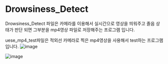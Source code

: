 # Drowsiness_Detect
Drowsiness_Detect
파일은 카메라를 이용해서 실시간으로 영상을 띄워주고 졸음 상태가 판단 되면 그부분을 mp4영상 파일로 저장해주는 프로그램 입니다.



uese_mp4_test파일은 적외선 카메라로 찍은 mp4영상을 사용해서 test하는 프로그램입니다.
![image](https://github.com/user-attachments/assets/83d0b109-78ff-4a8c-8689-ec486fac0b26)

![image](https://github.com/user-attachments/assets/e62ff34e-e027-4df9-ac13-0c0f5d035e5f)

